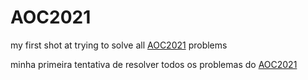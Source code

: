 # AOC2021

my first shot at trying to solve all [AOC2021](https://adventofcode.com/2021) problems

minha primeira tentativa de resolver todos os problemas do [AOC2021](https://adventofcode.com/2021)

